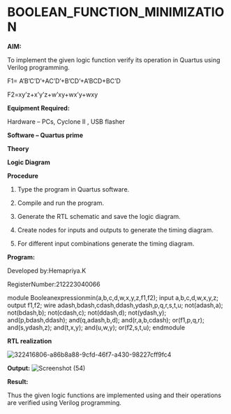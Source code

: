 # BOOLEAN_FUNCTION_MINIMIZATION

**AIM:**

To implement the given logic function verify its operation in Quartus using Verilog programming.

F1= A’B’C’D’+AC’D’+B’CD’+A’BCD+BC’D 

F2=xy’z+x’y’z+w’xy+wx’y+wxy

**Equipment Required:**

Hardware – PCs, Cyclone II , USB flasher

**Software – Quartus prime**

**Theory**

**Logic Diagram**

**Procedure**

1.	Type the program in Quartus software.

2.	Compile and run the program.

3.	Generate the RTL schematic and save the logic diagram.

4.	Create nodes for inputs and outputs to generate the timing diagram.

5.	For different input combinations generate the timing diagram.


**Program:**

Developed by:Hemapriya.K 

RegisterNumber:212223040066

module Booleanexpressionmin(a,b,c,d,w,x,y,z,f1,f2); 
input a,b,c,d,w,x,y,z; 
output f1,f2; 
wire adash,bdash,cdash,ddash,ydash,p,q,r,s,t,u; 
not(adash,a); 
not(bdash,b); 
not(cdash,c); 
not(ddash,d); 
not(ydash,y); 
and(p,bdash,ddash); 
and(q,adash,b,d); 
and(r,a,b,cdash); 
or(f1,p,q,r); 
and(s,ydash,z); 
and(t,x,y); 
and(u,w,y); 
or(f2,s,t,u); 
endmodule


**RTL realization**

![322416806-a86b8a88-9cfd-46f7-a430-98227cff9fc4](https://github.com/HemapriyaOfficial/BOOLEAN_FUNCTION_MINIMIZATION/assets/147114275/b530c10e-1c34-4070-9f52-d23d3f1ffe08)

**Output:**
![Screenshot (54)](https://github.com/HemapriyaOfficial/BOOLEAN_FUNCTION_MINIMIZATION/assets/147114275/b5daa90e-6aea-483b-9aee-ad8fbbe55d9a)



**Result:**

Thus the given logic functions are implemented using and their operations are verified using Verilog programming.

